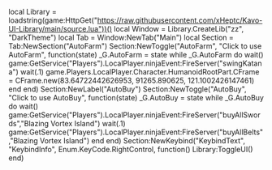local Library = loadstring(game:HttpGet("https://raw.githubusercontent.com/xHeptc/Kavo-UI-Library/main/source.lua"))()
local Window = Library.CreateLib("zz", "DarkTheme")
local Tab = Window:NewTab("Main")
local Section = Tab:NewSection("AutoFarm")
Section:NewToggle("AutoFarm", "Click to use AutoFarm", function(state)
_G.AutoFarm = state
while _G.AutoFarm do wait()
game:GetService("Players").LocalPlayer.ninjaEvent:FireServer("swingKatana")
wait(.1)
game.Players.LocalPlayer.Character.HumanoidRootPart.CFrame = CFrame.new(83.64722442626953, 91265.890625, 121.1002426147461)
end
end)
Section:NewLabel("AutoBuy")
Section:NewToggle("AutoBuy", "Click to use AutoBuy", function(state)
_G.AutoBuy = state
while _G.AutoBuy do wait()
game:GetService("Players").LocalPlayer.ninjaEvent:FireServer("buyAllSwords","Blazing Vortex Island")
wait(.1)
game:GetService("Players").LocalPlayer.ninjaEvent:FireServer("buyAllBelts","Blazing Vortex Island")
end
end)
Section:NewKeybind("KeybindText", "KeybindInfo", Enum.KeyCode.RightControl, function()
	Library:ToggleUI()
end)
